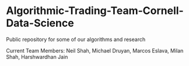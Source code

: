 # Algorithmic-Trading-Team-Cornell-Data-Science
Public repository for some of our algorithms and research

Current Team Members: Neil Shah, Michael Druyan, Marcos Eslava, Milan Shah, Harshwardhan Jain
